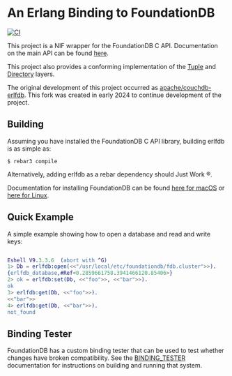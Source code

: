 # An Erlang Binding to FoundationDB

[![CI](https://github.com/foundationdb-beam/erlfdb/actions/workflows/ci.yml/badge.svg)](https://github.com/foundationdb-beam/erlfdb/actions/workflows/ci.yml)

This project is a NIF wrapper for the FoundationDB C API. Documentation on
the main API can be found [here][fdb_docs].

This project also provides a conforming implementation of the [Tuple] and
[Directory] layers.

[fdb_docs]: https://apple.github.io/foundationdb/api-c.html
[Tuple]: https://github.com/apple/foundationdb/blob/master/design/tuple.md
[Directory]: https://apple.github.io/foundationdb/developer-guide.html#directories

The original development of this project occurred as [apache/couchdb-erlfdb](https://github.com/apache/couchdb-erlfdb). This fork
was created in early 2024 to continue development of the project.

## Building

Assuming you have installed the FoundationDB C API library, building erlfdb
is as simple as:

    $ rebar3 compile

Alternatively, adding erlfdb as a rebar dependency should Just Work ®.

Documentation for installing FoundationDB can be found [here for macOS]
or [here for Linux].

[here for macOS]: https://apple.github.io/foundationdb/getting-started-mac.html
[here for Linux]: https://apple.github.io/foundationdb/getting-started-linux.html

## Quick Example

A simple example showing how to open a database and read and write keys:

```erlang

Eshell V9.3.3.6  (abort with ^G)
1> Db = erlfdb:open(<<"/usr/local/etc/foundationdb/fdb.cluster">>).
{erlfdb_database,#Ref<0.2859661758.3941466120.85406>}
2> ok = erlfdb:set(Db, <<"foo">>, <<"bar">>).
ok
3> erlfdb:get(Db, <<"foo">>).
<<"bar">>
4> erlfdb:get(Db, <<"bar">>).
not_found
```

## Binding Tester

FoundationDB has a custom binding tester that can be used to test whether
changes have broken compatibility. See the [BINDING_TESTER](BINDING_TESTER.md)
documentation for instructions on building and running that system.

